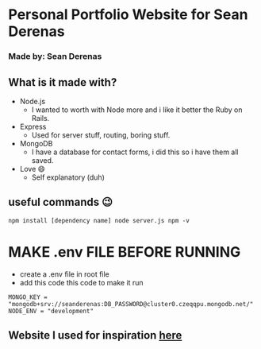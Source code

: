 # Personal Portfolio Website for Sean Derenas
### Made by: Sean Derenas

## What is it made with?
- Node.js
    - I wanted to worth with Node more and i like it better the Ruby on Rails.
- Express
    - Used for server stuff, routing, boring stuff.
- MongoDB
    - I have a database for contact forms, i did this so i have them all saved.
- Love :smile:
    - Self explanatory (duh)

## useful commands :wink:
`
npm install [dependency name]
node server.js
npm -v
`

# MAKE .env FILE BEFORE RUNNING
- create a .env file in root file
- add this code this code to make it run

`
MONGO_KEY = "mongodb+srv://seanderenas:DB_PASSWORD@cluster0.czeqqpu.mongodb.net/"
NODE_ENV = "development" 
`


## Website I used for inspiration [here](https://junocollege.com/blog/10-amazing-web-developer-portfolios-to-inspire-you/)

